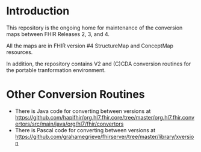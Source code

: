 # Introduction

This repository is the ongoing home for maintenance of the conversion
maps between FHIR Releases 2, 3, and 4. 

All the maps are in FHIR version #4 StructureMap and ConceptMap resources.

In addition, the repository contains V2 and (C)CDA conversion routines
for the portable tranformation environment.

# Other Conversion Routines

* There is Java code for converting between versions at https://github.com/hapifhir/org.hl7.fhir.core/tree/master/org.hl7.fhir.convertors/src/main/java/org/hl7/fhir/convertors
* There is Pascal code for converting between versions at https://github.com/grahamegrieve/fhirserver/tree/master/library/xversion
